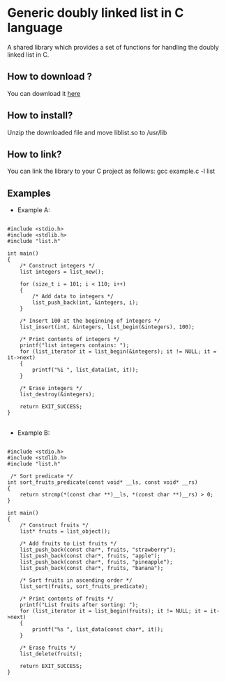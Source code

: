 # Generic doubly linked list in C language
A shared library which provides a set of functions for handling the doubly linked list in C.

<h2> How to download ?</h2>
You can download it <a href="https://github.com/user-attachments/files/22213357/liblist.zip">here</a>

<h2> How to install? </h2>
 Unzip the downloaded file and move liblist.so to /usr/lib

 <h2> How to link? </h2>
  You can link the library to your C project as follows: gcc example.c -l list

  <br>
<h2> Examples </h2>

* Example A:

<pre>
<code class="language-c">
#include &lt;stdio.h&gt;
#include &lt;stdlib.h&gt;
#include "list.h"

int main()
{
    /* Construct integers */
    list integers = list_new();

    for (size_t i = 101; i < 110; i++)
    {
        /* Add data to integers */
        list_push_back(int, &integers, i);
    }

    /* Insert 100 at the beginning of integers */
    list_insert(int, &integers, list_begin(&integers), 100);

    /* Print contents of integers */
    printf("list integers contains: ");
    for (list_iterator it = list_begin(&integers); it != NULL; it = it->next)
    {
        printf("%i ", list_data(int, it));
    }

    /* Erase integers */
    list_destroy(&integers);
    
    return EXIT_SUCCESS;
}
</code>
</pre>

* Example B:

<pre>
<code class="language-c">
#include &lt;stdio.h&gt;
#include &lt;stdlib.h&gt;
#include "list.h"

 /* Sort predicate */
int sort_fruits_predicate(const void* __ls, const void* __rs)
{
    return strcmp(*(const char **)__ls, *(const char **)__rs) > 0;
}

int main()
{
    /* Construct fruits */
    list* fruits = list_object();

    /* Add fruits to List fruits */
    list_push_back(const char*, fruits, "strawberry");
    list_push_back(const char*, fruits, "apple");
    list_push_back(const char*, fruits, "pineapple");
    list_push_back(const char*, fruits, "banana");

    /* Sort fruits in ascending order */
    list_sort(fruits, sort_fruits_predicate);

    /* Print contents of fruits */
    printf("List fruits after sorting: ");
    for (list_iterator it = list_begin(fruits); it != NULL; it = it->next)
    {
        printf("%s ", list_data(const char*, it));
    }

    /* Erase fruits */
    list_delete(fruits);
    
    return EXIT_SUCCESS;
}
</code>
</pre>

